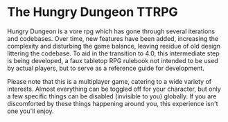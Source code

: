 # The Hungry Dungeon TTRPG

Hungry Dungeon is a vore rpg which has gone through several iterations and
codebases. Over time, new features have been added, increasing the complexity
and disturbing the game balance, leaving residue of old design littering the
codebase. To aid in the transition to 4.0, this intermediate step is being
developed, a faux tabletop RPG rulebook not intended to be used by actual
players, but to serve as a reference guide for development.

Please note that this is a multiplayer game, catering to a wide variety of
interests. Almost everything can be toggled off for your character, but only a
few specific things can be disabled (invisible to you) globally. If you are
discomforted by these things happening around you, this experience isn't one
you'll enjoy.
